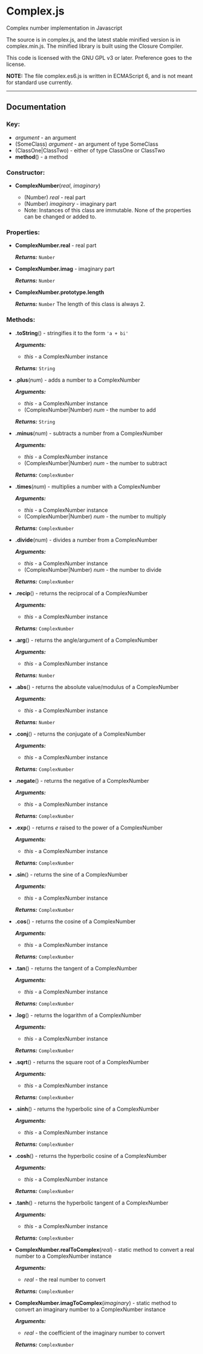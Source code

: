 Complex.js
==========

Complex number implementation in Javascript

The source is in complex.js, and the latest stable minified
version is in complex.min.js. The minified library is built
using the Closure Compiler.

This code is licensed with the GNU GPL v3 or later. Preference
goes to the license.

**NOTE:** The file complex.es6.js is written in ECMAScript 6,
and is not meant for standard use currently.

-----

## Documentation ##

### Key: ###

 - *argument* - an argument
 - (SomeClass) *argument* - an argument of type SomeClass
 - (ClassOne|ClassTwo) - either of type ClassOne or ClassTwo
 - **method**() - a method

### Constructor: ###

- **ComplexNumber**(*real*, *imaginary*)
   
  - (Number) *real* - real part
  - (Number) *imaginary* - imaginary part
  - Note: Instances of this class are immutable. None of the properties can be changed or added to.

### Properties: ###

- **ComplexNumber.real** - real part
  
  ***Returns:*** `Number`

- **ComplexNumber.imag** - imaginary part
  
  ***Returns:*** `Number`

- **ComplexNumber.prototype.length**
  
  ***Returns:*** `Number`
  The length of this class is always 2.

### Methods: ###

- **.toString**() - stringifies it to the form `'a + bi'`
  
  ***Arguments:***
  
  - *this* - a ComplexNumber instance
  
  ***Returns:*** `String`

- **.plus**(*num*) - adds a number to a ComplexNumber
  
  ***Arguments:***
  
  - *this* - a ComplexNumber instance
  - (ComplexNumber|Number) *num* - the number to add
  
  ***Returns:*** `String`

- **.minus**(*num*) - subtracts a number from a ComplexNumber
  
  ***Arguments:***
  
  - *this* - a ComplexNumber instance
  - (ComplexNumber|Number) *num* - the number to subtract
  
  ***Returns:*** `ComplexNumber`

- **.times**(*num*) - multiplies a number with a ComplexNumber
  
  ***Arguments:***
  
  - *this* - a ComplexNumber instance
  - (ComplexNumber|Number) *num* - the number to multiply
  
  ***Returns:*** `ComplexNumber`

- **.divide**(*num*) - divides a number from a ComplexNumber
  
  ***Arguments:***
  
  - *this* - a ComplexNumber instance
  - (ComplexNumber|Number) *num* - the number to divide
  
  ***Returns:*** `ComplexNumber`

- **.recip**() - returns the reciprocal of a ComplexNumber
  
  ***Arguments:***
  
  - *this* - a ComplexNumber instance
  
  ***Returns:*** `ComplexNumber`

- **.arg**() - returns the angle/argument of a ComplexNumber
  
  ***Arguments:***
  
  - *this* - a ComplexNumber instance
  
  ***Returns:*** `Number`

- **.abs**() - returns the absolute value/modulus of a ComplexNumber
  
  ***Arguments:***
  
  - *this* - a ComplexNumber instance
  
  ***Returns:*** `Number`

- **.conj**() - returns the conjugate of a ComplexNumber
  
  ***Arguments:***
  
  - *this* - a ComplexNumber instance
  
  ***Returns:*** `ComplexNumber`

- **.negate**() - returns the negative of a ComplexNumber
  
  ***Arguments:***
  
  - *this* - a ComplexNumber instance
  
  ***Returns:*** `ComplexNumber`

- **.exp**() - returns *e* raised to the power of a ComplexNumber
  
  ***Arguments:***
  
  - *this* - a ComplexNumber instance
  
  ***Returns:*** `ComplexNumber`

- **.sin**() - returns the sine of a ComplexNumber
  
  ***Arguments:***
  
  - *this* - a ComplexNumber instance
  
  ***Returns:*** `ComplexNumber`

- **.cos**() - returns the cosine of a ComplexNumber
  
  ***Arguments:***
  
  - *this* - a ComplexNumber instance
  
  ***Returns:*** `ComplexNumber`

- **.tan**() - returns the tangent of a ComplexNumber
  
  ***Arguments:***
  
  - *this* - a ComplexNumber instance
  
  ***Returns:*** `ComplexNumber`

- **.log**() - returns the logarithm of a ComplexNumber
  
  ***Arguments:***
  
  - *this* - a ComplexNumber instance
  
  ***Returns:*** `ComplexNumber`

- **.sqrt**() - returns the square root of a ComplexNumber
  
  ***Arguments:***
  
  - *this* - a ComplexNumber instance
  
  ***Returns:*** `ComplexNumber`

- **.sinh**() - returns the hyperbolic sine of a ComplexNumber
  
  ***Arguments:***
  
  - *this* - a ComplexNumber instance
  
  ***Returns:*** `ComplexNumber`

- **.cosh**() - returns the hyperbolic cosine of a ComplexNumber
  
  ***Arguments:***
  
  - *this* - a ComplexNumber instance
  
  ***Returns:*** `ComplexNumber`

- **.tanh**() - returns the hyperbolic tangent of a ComplexNumber
  
  ***Arguments:***
  
  - *this* - a ComplexNumber instance
  
  ***Returns:*** `ComplexNumber`

- **ComplexNumber.realToComplex**(*real*) - static method to convert a real
  number to a ComplexNumber instance
  
  ***Arguments:***
  
  - *real* - the real number to convert
  
  ***Returns:*** `ComplexNumber`

- **ComplexNumber.imagToComplex**(*imaginary*) - static method to convert an
  imaginary number to a ComplexNumber instance
  
  ***Arguments:***
  
  - *real* - the coefficient of the imaginary number to convert
  
  ***Returns:*** `ComplexNumber`
